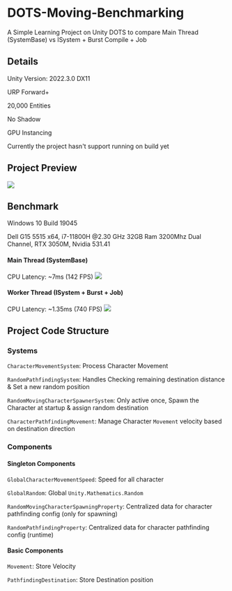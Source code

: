 
# DOTS-Moving-Benchmarking

A Simple Learning Project on Unity DOTS to compare 
Main Thread (SystemBase) vs ISystem + Burst Compile + Job

## Details
Unity Version: 2022.3.0 DX11

URP Forward+

20,000 Entities

No Shadow

GPU Instancing

Currently the project hasn't support running on build yet

## Project Preview
![](https://github.com/StinkySteak/DOTS-MovingDummy/blob/master/Resource/ProjectPreview.gif)

## Benchmark
Windows 10 Build 19045

Dell G15 5515 x64, i7-11800H @2.30 GHz 32GB Ram 3200Mhz Dual Channel, RTX 3050M, Nvidia 531.41

#### Main Thread (SystemBase)
CPU Latency: ~7ms (142 FPS)
![](https://github.com/StinkySteak/DOTS-MovingDummy/blob/master/Resource/MainThread.gif)

#### Worker Thread (ISystem + Burst + Job)
CPU Latency: ~1.35ms (740 FPS)
![](https://github.com/StinkySteak/DOTS-MovingDummy/blob/master/Resource/WorkerThread.gif)

## Project Code Structure

### Systems

`CharacterMovementSystem`: Process Character Movement

`RandomPathfindingSystem`: Handles Checking remaining destination distance & Set a new random position

`RandomMovingCharacterSpawnerSystem`: Only active once, Spawn the Character at startup & assign random destination

`CharacterPathfindingMovement`: Manage Character `Movement` velocity based on destination direction 

### Components
#### Singleton Components
`GlobalCharacterMovementSpeed`: Speed for all character

`GlobalRandom`: Global `Unity.Mathematics.Random`

`RandomMovingCharacterSpawningProperty`: Centralized data for character pathfinding config (only for spawning)

`RandomPathfindingProperty`: Centralized data for character pathfinding config (runtime)

#### Basic Components
`Movement`: Store Velocity

`PathfindingDestination`: Store Destination position
